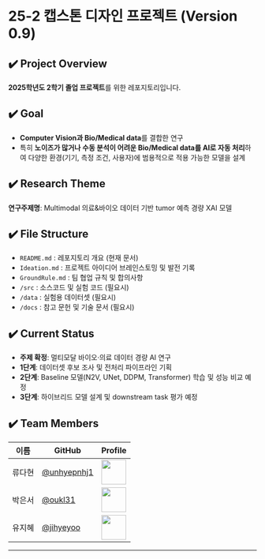 # 25-2 캡스톤 디자인 프로젝트 (Version 0.9)

## ✔️ Project Overview
**2025학년도 2학기 졸업 프로젝트**를 위한 레포지토리입니다.


## ✔️ Goal
- **Computer Vision과 Bio/Medical data**를 결합한 연구
- 특히 **노이즈가 많거나 수동 분석이 어려운 Bio/Medical data를 AI로 자동 처리**하여 다양한 환경(기기, 측정 조건, 사용자)에 범용적으로 적용 가능한 모델을 설계


## ✔️ Research Theme
**연구주제명**: Multimodal 의료&바이오 데이터 기반 tumor 예측 경량 XAI 모델  


## ✔️ File Structure
- `README.md` : 레포지토리 개요 (현재 문서)  
- `Ideation.md` : 프로젝트 아이디어 브레인스토밍 및 발전 기록  
- `GroundRule.md` : 팀 협업 규칙 및 합의사항  
- `/src` : 소스코드 및 실험 코드  (필요시)
- `/data` : 실험용 데이터셋  (필요시)
- `/docs` : 참고 문헌 및 기술 문서  (필요시)


## ✔️ Current Status
- **주제 확정**: 멀티모달 바이오·의료 데이터 경량 AI 연구  
- **1단계**: 데이터셋 후보 조사 및 전처리 파이프라인 기획  
- **2단계**: Baseline 모델(N2V, UNet, DDPM, Transformer) 학습 및 성능 비교 예정  
- **3단계**: 하이브리드 모델 설계 및 downstream task 평가 예정 


## ✔️ Team Members

| 이름   | GitHub | Profile |
|--------|--------|---------|
| 류다현 | [@unhyepnhj1](https://github.com/unhyepnhj) | <img src="https://avatars.githubusercontent.com/github-id1" width="50" height="50"> |
| 박은서 | [@oukl31](https://github.com/oukl31) | <img src="https://avatars.githubusercontent.com/github-id2" width="50" height="50"> |
| 유지혜 | [@jihyeyoo](https://github.com/jihyeyoo)   | <img src="https://avatars.githubusercontent.com/jihyeyoo" width="50" height="50"> |

---


